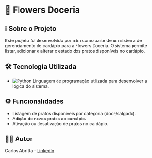 # 🌸 Flowers Doceria

## ℹ️ Sobre o Projeto

Este projeto foi desenvolvido por mim como parte de um sistema de gerenciamento de cardápio para a Flowers Doceria. O sistema permite listar, adicionar e alterar o estado dos pratos disponíveis no cardápio.

## 🛠️ Tecnologia Utilizada

- ![Python](https://img.shields.io/badge/Python-3776AB?style=flat-square&logo=python&logoColor=white) Linguagem de programação utilizada para desenvolver a lógica do sistema.

## ⚙️ Funcionalidades

- Listagem de pratos disponíveis por categoria (doce/salgado).
- Adição de novos pratos ao cardápio.
- Ativação ou desativação de pratos no cardápio.

## 👨‍💻 Autor

Carlos Abritta - [LinkedIn](https://www.linkedin.com/in/carlos-abritta)


